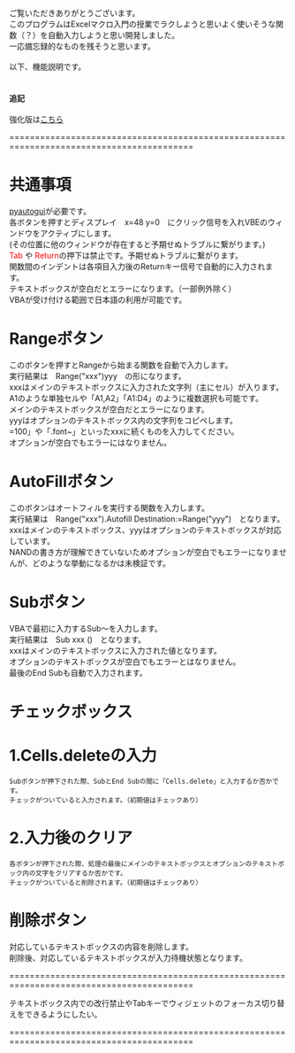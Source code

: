 ご覧いただきありがとうございます。<br>
このプログラムはExcelマクロ入門の授業でラクしようと思いよく使いそうな関数（？）を自動入力しようと思い開発しました。<br>
一応備忘録的なものを残そうと思います。<br>
<br>
以下、機能説明です。<br>
<br>
#### 追記
強化版は<a href=https://github.com/matsukz/VBA-PullDown>こちら</a>
<br>


==========================================================================================
# 共通事項
<a href=https://github.com/asweigart/pyautogui>pyautogui</a>が必要です。<br>
各ボタンを押すとディスプレイ　x=48 y=0　にクリック信号を入れVBEのウィンドウをアクティブにします。<br>
(その位置に他のウィンドウが存在すると予期せぬトラブルに繋がります。)<br>
<font color="Red">Tab</font> や <font color="Red">Return</font>の押下は禁止です。予期せぬトラブルに繋がります。<br>
関数間のインデントは各項目入力後のReturnキー信号で自動的に入力されます。<br>
テキストボックスが空白だとエラーになります。（一部例外除く）<br>
VBAが受け付ける範囲で日本語の利用が可能です。<br>


# Rangeボタン
このボタンを押すとRangeから始まる関数を自動で入力します。<br>
実行結果は　Range("xxx")yyy　の形になります。<br>
xxxはメインのテキストボックスに入力された文字列（主にセル）が入ります。
A1のような単独セルや「A1,A2」「A1:D4」のように複数選択も可能です。<br>
メインのテキストボックスが空白だとエラーになります。<br>
yyyはオプションのテキストボックス内の文字列をコピペします。<br>
=100」や「.font~」といったxxxに続くものを入力してください。<br>
オプションが空白でもエラーにはなりません。<br>

# AutoFillボタン
このボタンはオートフィルを実行する関数を入力します。<br>
実行結果は　Range("xxx").Autofill Destination:=Range("yyy")　となります。<br>
xxxはメインのテキストボックス、yyyはオプションのテキストボックスが対応しています。<br>
NANDの書き方が理解できていないためオプションが空白でもエラーになりませんが、どのような挙動になるかは未検証です。<br>

# Subボタン
VBAで最初に入力するSub～を入力します。<br>
実行結果は　Sub xxx ()　となります。<br>
xxxはメインのテキストボックスに入力された値となります。<br>
オプションのテキストボックスが空白でもエラーとはなりません。<br>
最後のEnd Subも自動で入力されます。<br>

# チェックボックス
# 1.Cells.deleteの入力
    Subボタンが押下された際、SubとEnd Subの間に「Cells.delete」と入力するか否かです。
    チェックがついていると入力されます。（初期値はチェックあり）
# 2.入力後のクリア
    各ボタンが押下された際、処理の最後にメインのテキストボックスとオプションのテキストボック内の文字をクリアするか否かです。
    チェックがついていると削除されます。（初期値はチェックあり）

# 削除ボタン
対応しているテキストボックスの内容を削除します。<br>
 削除後、対応しているテキストボックスが入力待機状態となります。

==========================================================================================

テキストボックス内での改行禁止やTabキーでウィジェットのフォーカス切り替えをできるようにしたい。

==========================================================================================
